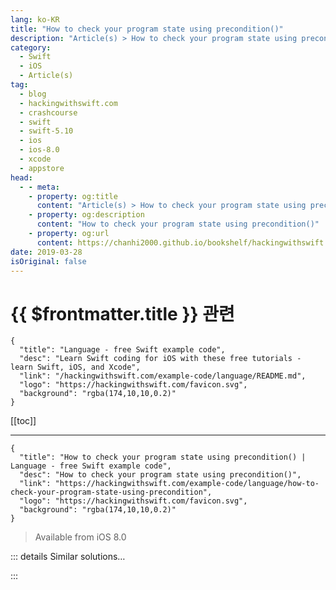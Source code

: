 ```yaml
---
lang: ko-KR
title: "How to check your program state using precondition()"
description: "Article(s) > How to check your program state using precondition()"
category:
  - Swift
  - iOS
  - Article(s)
tag: 
  - blog
  - hackingwithswift.com
  - crashcourse
  - swift
  - swift-5.10
  - ios
  - ios-8.0
  - xcode
  - appstore
head:
  - - meta:
    - property: og:title
      content: "Article(s) > How to check your program state using precondition()"
    - property: og:description
      content: "How to check your program state using precondition()"
    - property: og:url
      content: https://chanhi2000.github.io/bookshelf/hackingwithswift.com/example-code/language/how-to-check-your-program-state-using-precondition.html
date: 2019-03-28
isOriginal: false
---
```


# {{ $frontmatter.title }} 관련

```component VPCard
{
  "title": "Language - free Swift example code",
  "desc": "Learn Swift coding for iOS with these free tutorials - learn Swift, iOS, and Xcode",
  "link": "/hackingwithswift.com/example-code/language/README.md",
  "logo": "https://hackingwithswift.com/favicon.svg",
  "background": "rgba(174,10,10,0.2)"
}
```

[[toc]]

---

```component VPCard
{
  "title": "How to check your program state using precondition() | Language - free Swift example code",
  "desc": "How to check your program state using precondition()",
  "link": "https://hackingwithswift.com/example-code/language/how-to-check-your-program-state-using-precondition",
  "logo": "https://hackingwithswift.com/favicon.svg",
  "background": "rgba(174,10,10,0.2)"
}
```

> Available from iOS 8.0

<!-- TODO: 작성 -->

<!-- 
You should already know that the `assert()` function lets you check the state of your program at runtime, and crash if things aren’t how they should be. One of the neat features of `assert()` is that it automatically gets removed when you build your app in release mode, but if you don’t want that to happen - if you want your app to crash if something is seriously wrong - then you should use the `precondition()` function instead.

`precondition()` works identically to `assert()`: give it a condition to check along with an optional message to print if the check fails. At runtime - even in release mode - Swift will run the check for you and crash if the check fails.

For example:

```swift
precondition(users.count > 0, "There must be at least one user.")
```

Whereas `assert()` should be used liberally to make sure your program is always in a sane state, `precondition()` should be used much more infrequently because it will still crash your app in release mode. That’s not always a bad thing, particularly if bad state means something is seriously corrupted, but you should definitely use it more carefully.

-->

::: details Similar solutions…

<!--
/example-code/system/how-to-run-code-when-your-app-is-terminated">How to run code when your app is terminated 
/example-code/language/how-to-force-your-program-to-crash-with-assert">How to force your program to crash with assert() 
/example-code/system/how-to-run-an-external-program-using-process">How to run an external program using Process 
/quick-start/swiftui/whats-the-difference-between-observedobject-state-and-environmentobject">What’s the difference between @ObservedObject, @State, and @EnvironmentObject? 
/example-code/uikit/how-to-localize-your-ios-app">How to localize your iOS app</a>
-->

:::

